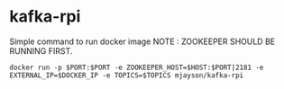 # kafka-rpi

Simple command to run docker image
NOTE : ZOOKEEPER SHOULD BE RUNNING FIRST.
```
docker run -p $PORT:$PORT -e ZOOKEEPER_HOST=$HOST:$PORT|2181 -e EXTERNAL_IP=$DOCKER_IP -e TOPICS=$TOPICS mjayson/kafka-rpi
```
